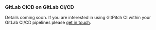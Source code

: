 ### GitLab CICD on GitLab CI/CD

Details coming soon. If you are interested in using GitPitch CI within
your GitLab CI/CD pipelines please [get in touch](mailto:support@gitpitch.com).

